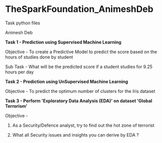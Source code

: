 # TheSparkFoundation_AnimeshDeb
Task python files

Animesh Deb

**Task 1 - Prediction using Supervised Machine Learning**

Objective - To create a Predictive Model to predict the score based on the hours of studies done by student

Sub Task - What will be the predicted score if a student studies for 9.25 hours per day

**Task 2 - Prediction using UnSupervised Machine Learning**

Objective - To predict the optimum number of clusters for the Iris dataset

**Task 3 - Perform 'Exploratory Data Analysis (EDA)' on dataset 'Global Terrorism'**

Objective -

1. As a Security/Defence analyst, try to find out the hot zone of terrorist

2. What all Security issues and insights you can derive by EDA ?
